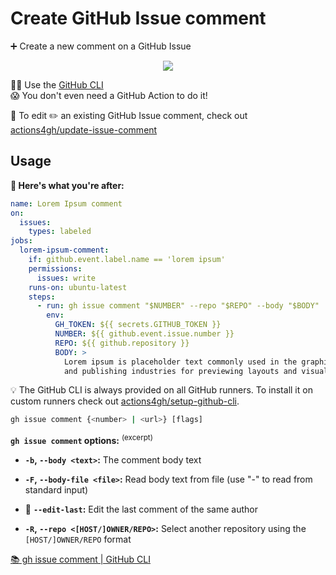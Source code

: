 # Create GitHub Issue comment

➕ Create a new comment on a GitHub Issue

<p align=center>
  <img src="https://i.imgur.com/ZFJpji1.png">
</p>

👨‍💻 Use the [GitHub CLI](https://cli.github.com/) \
😱 You don't even need a GitHub Action to do it!

👀 To edit ✏️ an existing GitHub Issue comment, check out
[actions4gh/update-issue-comment]

## Usage

**🚀 Here's what you're after:**

```yml
name: Lorem Ipsum comment
on:
  issues:
    types: labeled
jobs:
  lorem-ipsum-comment:
    if: github.event.label.name == 'lorem ipsum'
    permissions:
      issues: write
    runs-on: ubuntu-latest
    steps:
      - run: gh issue comment "$NUMBER" --repo "$REPO" --body "$BODY"
        env:
          GH_TOKEN: ${{ secrets.GITHUB_TOKEN }}
          NUMBER: ${{ github.event.issue.number }}
          REPO: ${{ github.repository }}
          BODY: >
            Lorem ipsum is placeholder text commonly used in the graphic, print,
            and publishing industries for previewing layouts and visual mockups.
```

💡 The GitHub CLI is always provided on all GitHub runners. To install it on
custom runners check out [actions4gh/setup-github-cli].

```sh
gh issue comment {<number> | <url>} [flags]
```

**`gh issue comment` options:** <sup>(excerpt)</sup>

- **`-b`, `--body <text>`:** The comment body text

- **`-F`, `--body-file <file>`:** Read body text from file (use "-" to read from
  standard input)

- 🌟 **`--edit-last`:** Edit the last comment of the same author

- **`-R`, `--repo <[HOST/]OWNER/REPO>`:** Select another repository using the
  `[HOST/]OWNER/REPO` format

[📚 gh issue comment | GitHub CLI](https://cli.github.com/manual/gh_issue_comment)

<!-- prettier-ignore-start -->
[actions4gh/update-issue-comment]: https://github.com/actions4gh/update-issue-comment#readme
[actions4gh/setup-github-cli]: https://github.com/actions4gh/setup-github-cli#readme
<!-- prettier-ignore-end -->
